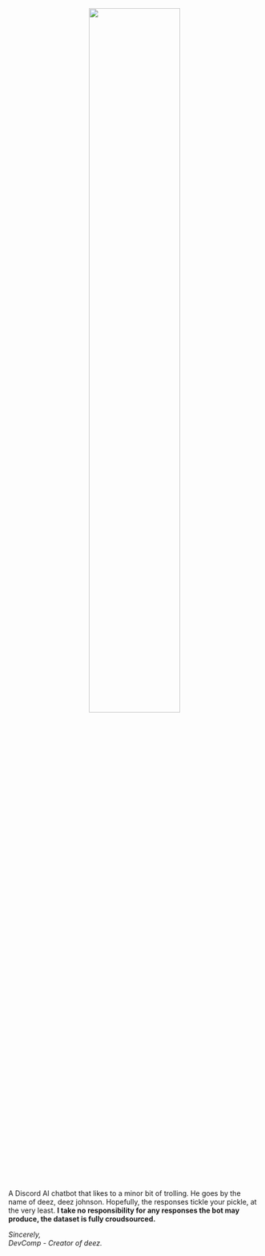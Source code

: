 <div align="center">
  <img width="60%" src="https://user-images.githubusercontent.com/74418041/218944322-bff43825-8d9c-4c74-be89-e4aec2dade4d.png" />
</div>

A Discord AI chatbot that likes to a minor bit of trolling. He goes by the name of deez, deez johnson. Hopefully, the responses tickle your pickle, at the very least. **I take no responsibility for any responses the bot may produce, the dataset is fully croudsourced.**

*Sincerely,
<br>
DevComp - Creator of deez.*


